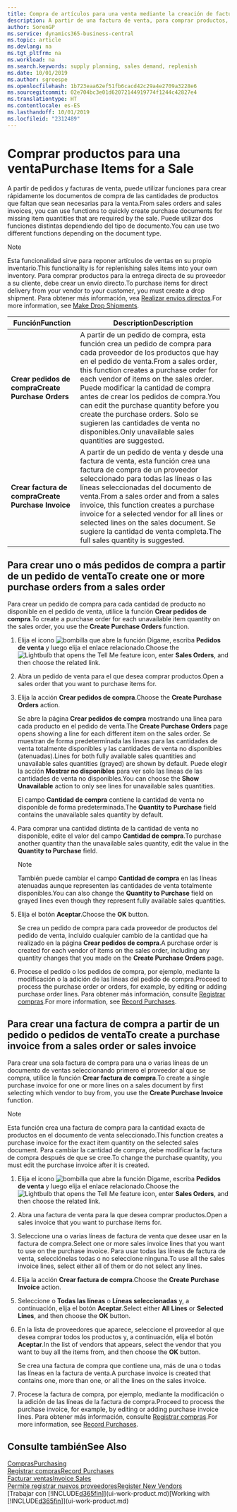```yaml
---
title: Compra de artículos para una venta mediante la creación de facturas de compra | Documentos de Microsoft
description: A partir de una factura de venta, para comprar productos, puede crear una factura de compra de un proveedor.
author: SorenGP
ms.service: dynamics365-business-central
ms.topic: article
ms.devlang: na
ms.tgt_pltfrm: na
ms.workload: na
ms.search.keywords: supply planning, sales demand, replenish
ms.date: 10/01/2019
ms.author: sgroespe
ms.openlocfilehash: 1b723eaa62ef51fb6cacd42c29a4e2709a3228e6
ms.sourcegitcommit: 02e704bc3e01d62072144919774f1244c42827e4
ms.translationtype: HT
ms.contentlocale: es-ES
ms.lasthandoff: 10/01/2019
ms.locfileid: "2312489"
---
```

# <a name="purchase-items-for-a-sale"></a><span data-ttu-id="b9a03-103">Comprar productos para una venta</span><span class="sxs-lookup"><span data-stu-id="b9a03-103">Purchase Items for a Sale</span></span>
<span data-ttu-id="b9a03-104">A partir de pedidos y facturas de venta, puede utilizar funciones para crear rápidamente los documentos de compra de las cantidades de productos que faltan que sean necesarias para la venta.</span><span class="sxs-lookup"><span data-stu-id="b9a03-104">From sales orders and sales invoices, you can use functions to quickly create purchase documents for missing item quantities that are required by the sale.</span></span> <span data-ttu-id="b9a03-105">Puede utilizar dos funciones distintas dependiendo del tipo de documento.</span><span class="sxs-lookup"><span data-stu-id="b9a03-105">You can use two different functions depending on the document type.</span></span>

> [!Note]
> <span data-ttu-id="b9a03-106">Esta funcionalidad sirve para reponer artículos de ventas en su propio inventario.</span><span class="sxs-lookup"><span data-stu-id="b9a03-106">This functionality is for replenishing sales items into your own inventory.</span></span> <span data-ttu-id="b9a03-107">Para comprar productos para la entrega directa de su proveedor a su cliente, debe crear un envío directo.</span><span class="sxs-lookup"><span data-stu-id="b9a03-107">To purchase items for direct delivery from your vendor to your customer, you must create a drop shipment.</span></span> <span data-ttu-id="b9a03-108">Para obtener más información, vea [Realizar envíos directos](sales-how-drop-shipment.md).</span><span class="sxs-lookup"><span data-stu-id="b9a03-108">For more information, see [Make Drop Shipments](sales-how-drop-shipment.md).</span></span>   

|<span data-ttu-id="b9a03-109">Función</span><span class="sxs-lookup"><span data-stu-id="b9a03-109">Function</span></span>|<span data-ttu-id="b9a03-110">Description</span><span class="sxs-lookup"><span data-stu-id="b9a03-110">Description</span></span>|
|--------|-----------|
|<span data-ttu-id="b9a03-111">**Crear pedidos de compra**</span><span class="sxs-lookup"><span data-stu-id="b9a03-111">**Create Purchase Orders**</span></span>|<span data-ttu-id="b9a03-112">A partir de un pedido de compra, esta función crea un pedido de compra para cada proveedor de los productos que hay en el pedido de venta.</span><span class="sxs-lookup"><span data-stu-id="b9a03-112">From a sales order, this function creates a purchase order for each vendor of items on the sales order.</span></span> <span data-ttu-id="b9a03-113">Puede modificar la cantidad de compra antes de crear los pedidos de compra.</span><span class="sxs-lookup"><span data-stu-id="b9a03-113">You can edit the purchase quantity before you create the purchase orders.</span></span> <span data-ttu-id="b9a03-114">Solo se sugieren las cantidades de venta no disponibles.</span><span class="sxs-lookup"><span data-stu-id="b9a03-114">Only unavailable sales quantities are suggested.</span></span>
|<span data-ttu-id="b9a03-115">**Crear factura de compra**</span><span class="sxs-lookup"><span data-stu-id="b9a03-115">**Create Purchase Invoice**</span></span>|<span data-ttu-id="b9a03-116">A partir de un pedido de venta y desde una factura de venta, esta función crea una factura de compra de un proveedor seleccionado para todas las líneas o las líneas seleccionadas del documento de venta.</span><span class="sxs-lookup"><span data-stu-id="b9a03-116">From a sales order and from a sales invoice, this function creates a purchase invoice for a selected vendor for all lines or selected lines on the sales document.</span></span> <span data-ttu-id="b9a03-117">Se sugiere la cantidad de venta completa.</span><span class="sxs-lookup"><span data-stu-id="b9a03-117">The full sales quantity is suggested.</span></span>|

## <a name="to-create-one-or-more-purchase-orders-from-a-sales-order"></a><span data-ttu-id="b9a03-118">Para crear uno o más pedidos de compra a partir de un pedido de venta</span><span class="sxs-lookup"><span data-stu-id="b9a03-118">To create one or more purchase orders from a sales order</span></span>
<span data-ttu-id="b9a03-119">Para crear un pedido de compra para cada cantidad de producto no disponible en el pedido de venta, utilice la función **Crear pedidos de compra**.</span><span class="sxs-lookup"><span data-stu-id="b9a03-119">To create a purchase order for each unavailable item quantity on the sales order, you use the **Create Purchase Orders** function.</span></span>

1. <span data-ttu-id="b9a03-120">Elija el icono ![bombilla que abre la función Dígame](media/ui-search/search_small.png "Dígame que desea hacer"), escriba **Pedidos de venta** y luego elija el enlace relacionado.</span><span class="sxs-lookup"><span data-stu-id="b9a03-120">Choose the ![Lightbulb that opens the Tell Me feature](media/ui-search/search_small.png "Tell me what you want to do") icon, enter **Sales Orders**, and then choose the related link.</span></span>
2. <span data-ttu-id="b9a03-121">Abra un pedido de venta para el que desea comprar productos.</span><span class="sxs-lookup"><span data-stu-id="b9a03-121">Open a sales order that you want to purchase items for.</span></span>
3. <span data-ttu-id="b9a03-122">Elija la acción **Crear pedidos de compra**.</span><span class="sxs-lookup"><span data-stu-id="b9a03-122">Choose the **Create Purchase Orders** action.</span></span>

    <span data-ttu-id="b9a03-123">Se abre la página **Crear pedidos de compra** mostrando una línea para cada producto en el pedido de venta.</span><span class="sxs-lookup"><span data-stu-id="b9a03-123">The **Create Purchase Orders** page opens showing a line for each different item on the sales order.</span></span> <span data-ttu-id="b9a03-124">Se muestran de forma predeterminada las líneas para las cantidades de venta totalmente disponibles y las cantidades de venta no disponibles (atenuadas).</span><span class="sxs-lookup"><span data-stu-id="b9a03-124">Lines for both fully available sales quantities and unavailable sales quantities (grayed) are shown by default.</span></span> <span data-ttu-id="b9a03-125">Puede elegir la acción **Mostrar no disponibles** para ver solo las líneas de las cantidades de venta no disponibles.</span><span class="sxs-lookup"><span data-stu-id="b9a03-125">You can choose the **Show Unavailable** action to only see lines for unavailable sales quantities.</span></span>

    <span data-ttu-id="b9a03-126">El campo **Cantidad de compra** contiene la cantidad de venta no disponible de forma predeterminada.</span><span class="sxs-lookup"><span data-stu-id="b9a03-126">The **Quantity to Purchase** field contains the unavailable sales quantity by default.</span></span>
4. <span data-ttu-id="b9a03-127">Para comprar una cantidad distinta de la cantidad de venta no disponible, edite el valor del campo **Cantidad de compra**.</span><span class="sxs-lookup"><span data-stu-id="b9a03-127">To purchase another quantity than the unavailable sales quantity, edit the value in the **Quantity to Purchase** field.</span></span>

    > [!NOTE]  
    >   <span data-ttu-id="b9a03-128">También puede cambiar el campo **Cantidad de compra** en las líneas atenuadas aunque representen las cantidades de venta totalmente disponibles.</span><span class="sxs-lookup"><span data-stu-id="b9a03-128">You can also change the **Quantity to Purchase** field on grayed lines even though they represent fully available sales quantities.</span></span>
5. <span data-ttu-id="b9a03-129">Elija el botón **Aceptar**.</span><span class="sxs-lookup"><span data-stu-id="b9a03-129">Choose the **OK** button.</span></span>

    <span data-ttu-id="b9a03-130">Se crea un pedido de compra para cada proveedor de productos del pedido de venta, incluido cualquier cambio de la cantidad que ha realizado en la página **Crear pedidos de compra**.</span><span class="sxs-lookup"><span data-stu-id="b9a03-130">A purchase order is created for each vendor of items on the sales order, including any quantity changes that you made on the **Create Purchase Orders** page.</span></span>
7. <span data-ttu-id="b9a03-131">Procese el pedido o los pedidos de compra, por ejemplo, mediante la modificación o la adición de las líneas del pedido de compra.</span><span class="sxs-lookup"><span data-stu-id="b9a03-131">Proceed to process the purchase order or orders, for example, by editing or adding purchase order lines.</span></span> <span data-ttu-id="b9a03-132">Para obtener más información, consulte [Registrar compras](purchasing-how-record-purchases.md).</span><span class="sxs-lookup"><span data-stu-id="b9a03-132">For more information, see [Record Purchases](purchasing-how-record-purchases.md).</span></span>


## <a name="to-create-a-purchase-invoice-from-a-sales-order-or-sales-invoice"></a><span data-ttu-id="b9a03-133">Para crear una factura de compra a partir de un pedido o pedidos de venta</span><span class="sxs-lookup"><span data-stu-id="b9a03-133">To create a purchase invoice from a sales order or sales invoice</span></span>
<span data-ttu-id="b9a03-134">Para crear una sola factura de compra para una o varias líneas de un documento de ventas seleccionando primero el proveedor al que se compra, utilice la función **Crear factura de compra**.</span><span class="sxs-lookup"><span data-stu-id="b9a03-134">To create a single purchase invoice for one or more lines on a sales document by first selecting which vendor to buy from, you use the **Create Purchase Invoice** function.</span></span>

> [!NOTE]  
>   <span data-ttu-id="b9a03-135">Esta función crea una factura de compra para la cantidad exacta de productos en el documento de venta seleccionado.</span><span class="sxs-lookup"><span data-stu-id="b9a03-135">This function creates a purchase invoice for the exact item quantity on the selected sales document.</span></span> <span data-ttu-id="b9a03-136">Para cambiar la cantidad de compra, debe modificar la factura de compra después de que se cree.</span><span class="sxs-lookup"><span data-stu-id="b9a03-136">To change the purchase quantity, you must edit the purchase invoice after it is created.</span></span>  

1. <span data-ttu-id="b9a03-137">Elija el icono ![bombilla que abre la función Dígame](media/ui-search/search_small.png "Dígame que desea hacer"), escriba **Pedidos de venta** y luego elija el enlace relacionado.</span><span class="sxs-lookup"><span data-stu-id="b9a03-137">Choose the ![Lightbulb that opens the Tell Me feature](media/ui-search/search_small.png "Tell me what you want to do") icon, enter **Sales Orders**, and then choose the related link.</span></span>
2. <span data-ttu-id="b9a03-138">Abra una factura de venta para la que desea comprar productos.</span><span class="sxs-lookup"><span data-stu-id="b9a03-138">Open a sales invoice that you want to purchase items for.</span></span>
3. <span data-ttu-id="b9a03-139">Seleccione una o varias líneas de factura de venta que desee usar en la factura de compra.</span><span class="sxs-lookup"><span data-stu-id="b9a03-139">Select one or more sales invoice lines that you want to use on the purchase invoice.</span></span> <span data-ttu-id="b9a03-140">Para usar todas las líneas de factura de venta, selecciónelas todas o no seleccione ninguna.</span><span class="sxs-lookup"><span data-stu-id="b9a03-140">To use all the sales invoice lines, select either all of them or do not select any lines.</span></span>
4. <span data-ttu-id="b9a03-141">Elija la acción **Crear factura de compra**.</span><span class="sxs-lookup"><span data-stu-id="b9a03-141">Choose the **Create Purchase Invoice** action.</span></span>
5. <span data-ttu-id="b9a03-142">Seleccione o **Todas las líneas** o **Líneas seleccionadas** y, a continuación, elija el botón **Aceptar**.</span><span class="sxs-lookup"><span data-stu-id="b9a03-142">Select either **All Lines** or **Selected Lines**, and then choose the **OK** button.</span></span>  
6. <span data-ttu-id="b9a03-143">En la lista de proveedores que aparece, seleccione el proveedor al que desea comprar todos los productos y, a continuación, elija el botón **Aceptar**.</span><span class="sxs-lookup"><span data-stu-id="b9a03-143">In the list of vendors that appears, select the vendor that you want to buy all the items from, and then choose the **OK** button.</span></span>

    <span data-ttu-id="b9a03-144">Se crea una factura de compra que contiene una, más de una o todas las líneas en la factura de venta.</span><span class="sxs-lookup"><span data-stu-id="b9a03-144">A purchase invoice is created that contains one, more than one, or all the lines on the sales invoice.</span></span>
7. <span data-ttu-id="b9a03-145">Procese la factura de compra, por ejemplo, mediante la modificación o la adición de las líneas de la factura de compra.</span><span class="sxs-lookup"><span data-stu-id="b9a03-145">Proceed to process the purchase invoice, for example, by editing or adding purchase invoice lines.</span></span> <span data-ttu-id="b9a03-146">Para obtener más información, consulte [Registrar compras](purchasing-how-record-purchases.md).</span><span class="sxs-lookup"><span data-stu-id="b9a03-146">For more information, see [Record Purchases](purchasing-how-record-purchases.md).</span></span>

## <a name="see-also"></a><span data-ttu-id="b9a03-147">Consulte también</span><span class="sxs-lookup"><span data-stu-id="b9a03-147">See Also</span></span>
[<span data-ttu-id="b9a03-148">Compras</span><span class="sxs-lookup"><span data-stu-id="b9a03-148">Purchasing</span></span>](purchasing-manage-purchasing.md)  
[<span data-ttu-id="b9a03-149">Registrar compras</span><span class="sxs-lookup"><span data-stu-id="b9a03-149">Record Purchases</span></span>](purchasing-how-record-purchases.md)  
[<span data-ttu-id="b9a03-150">Facturar ventas</span><span class="sxs-lookup"><span data-stu-id="b9a03-150">Invoice Sales</span></span>](sales-how-invoice-sales.md)  
[<span data-ttu-id="b9a03-151">Permite registrar nuevos proveedores</span><span class="sxs-lookup"><span data-stu-id="b9a03-151">Register New Vendors</span></span>](purchasing-how-register-new-vendors.md)  
<span data-ttu-id="b9a03-152">[Trabajar con [!INCLUDE[d365fin](includes/d365fin_md.md)]](ui-work-product.md)</span><span class="sxs-lookup"><span data-stu-id="b9a03-152">[Working with [!INCLUDE[d365fin](includes/d365fin_md.md)]](ui-work-product.md)</span></span>
